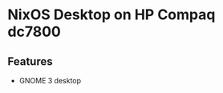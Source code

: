 NixOS Desktop on HP Compaq dc7800
=================================

## Features

- GNOME 3 desktop
